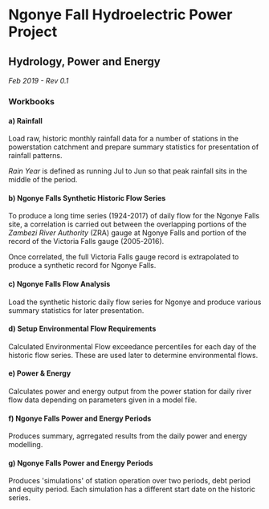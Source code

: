 # Ngonye Fall Hydroelectric Power Project

## Hydrology, Power and Energy

*Feb 2019 - Rev 0.1*

### Workbooks

#### a) Rainfall

Load raw, historic monthly rainfall data for a number of stations in the powerstation catchment and prepare summary statistics for presentation of rainfall patterns.

*Rain Year* is defined as running Jul to Jun so that peak rainfall sits in the middle of the period.

#### b) Ngonye Falls Synthetic Historic Flow Series

To produce a long time series (1924-2017) of daily flow for the Ngonye Falls site, a correlation is carried out between the overlapping portions of the *Zambezi River Authority* (ZRA) gauge at Ngonye Falls and portion of the record of the Victoria Falls gauge (2005-2016).

Once correlated, the full Victoria Falls gauge record is extrapolated to produce a synthetic record for Ngonye Falls.

#### c) Ngonye Falls Flow Analysis

Load the synthetic historic daily flow series for Ngonye and produce various summary statistics for later presentation.

#### d) Setup Environmental Flow Requirements

Calculated Environmental Flow exceedance percentiles for each day of the historic flow series. These are used later to determine environmental flows.

#### e) Power & Energy

Calculates power and energy output from the power station for daily river flow data depending on parameters given in a model file.

#### f) Ngonye Falls Power and Energy Periods
Produces summary, agrregated results from the daily power and energy modelling.

#### g) Ngonye Falls Power and Energy Periods
Produces 'simulations' of station operation over two periods, debt period and equity period. Each simulation has a different start date on the historic series.